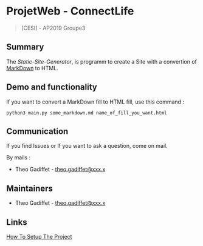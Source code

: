 # ProjetWeb - ConnectLife
>[CESI] - AP2019 Groupe3

## Summary

The <i>Static-Site-Generator</i>, is programm to create a Site with a convertion of [MarkDown](https://daringfireball.net/projects/markdown/) to HTML.

## Demo and functionality

If you want to convert a MarkDown fill to HTML fill, use this command :

```
python3 main.py some_markdown.md name_of_fill_you_want.html
```

## Communication

If you find Issues or If you want to ask a question, come on mail.

By mails :
- Theo Gadiffet - theo.gadiffet@xxx.x

## Maintainers

- Theo Gadiffet - theo.gadiffet@xxx.x

## Links

[How To Setup The Project](https://gitlab.com/T.Gadiffet/AP12019--Groupe3--ProjetWeb-ConnectLife/-/blob/master/DEVELOPERS.md)
